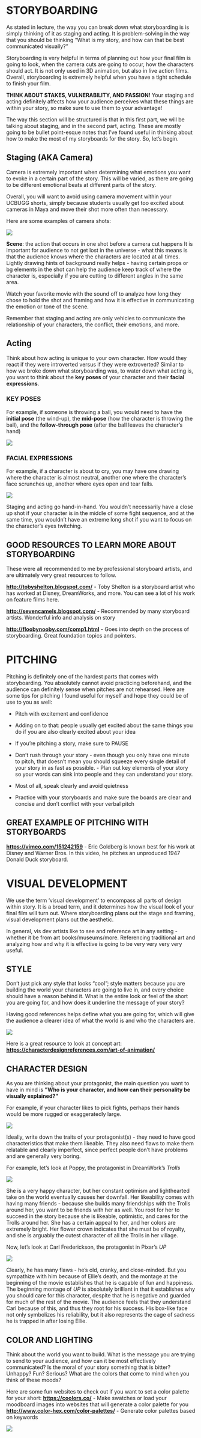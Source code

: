 # STORYBOARDING

As stated in lecture, the way you can break down what storyboarding is is simply thinking of it as staging and acting. It is problem-solving in the way that you should be thinking “What is my story, and how can that be best communicated visually?”

Storyboarding is very helpful in terms of planning out how your final film is going to look, when the camera cuts are going to occur, how the characters should act. It is not only used in 3D animation, but also in live action films. Overall, storyboarding is extremely helpful when you have a tight schedule to finish your film.

**THINK ABOUT STAKES, VULNERABILITY, AND PASSION!** Your staging and acting definitely affects how your audience perceives what these things are within your story, so make sure to use them to your advantage!

The way this section will be structured is that in this first part, we will be talking about staging, and in the second part, acting. These are mostly going to be bullet point-esque notes that I’ve found useful in thinking about how to make the most of my storyboards for the story. So, let’s begin.

## Staging (AKA Camera)

Camera is extremely important when determining what emotions you want to evoke in a certain part of the story. This will be varied, as there are going to be different emotional beats at different parts of the story.

Overall, you will want to avoid using camera movement within your UCBUGG shorts, simply because students usually get too excited about cameras in Maya and move their shot more often than necessary.

Here are some examples of camera shots:

![](camshots.png)

**Scene**: the action that occurs in one shot before a camera cut happens
It is important for audience to not get lost in the universe - what this means is that the audience knows where the characters are located at all times. Lightly drawing hints of background really helps - having certain props or bg elements in the shot can help the audience keep track of where the character is, especially if you are cutting to different angles in the same area.

Watch your favorite movie with the sound off to analyze how long they chose to hold the shot and framing and how it is effective in communicating the emotion or tone of the scene.

Remember that staging and acting are only vehicles to communicate the relationship of your characters, the conflict, their emotions, and more.

## Acting

Think about how acting is unique to your own character. How would they react if they were introverted versus if they were extroverted?
Similar to how we broke down what storyboarding was, to water down what acting is, you want to think about the **key poses** of your character and their **facial expressions**.

### KEY POSES

For example, if someone is throwing a ball, you would need to have the **initial pose** (the wind-up), the **mid-pose** (how the character is throwing the ball), and the **follow-through pose** (after the ball leaves the character’s hand)

![](ball.png)

### FACIAL EXPRESSIONS

For example, if a character is about to cry, you may have one drawing where the character is almost neutral, another one where the character’s face scrunches up, another where eyes open and tear falls.

![](as-lab-crying.png)

Staging and acting go hand-in-hand. You wouldn’t necessarily have a close up shot if your character is in the middle of some fight sequence, and at the same time, you wouldn’t have an extreme long shot if you want to focus on the character’s eyes twitching.

## GOOD RESOURCES TO LEARN MORE ABOUT STORYBOARDING

These were all recommended to me by professional storyboard artists, and are ultimately very great resources to follow.

**http://tobyshelton.blogspot.com/** - Toby Shelton is a storyboard artist who has worked at Disney, DreamWorks, and more. You can see a lot of his work on feature films here.

**http://sevencamels.blogspot.com/** - Recommended by many storyboard artists. Wonderful info and analysis on story

**http://floobynooby.com/comp1.html** - Goes into depth on the process of storyboarding. Great foundation topics and pointers.

# PITCHING

Pitching is definitely one of the hardest parts that comes with storyboarding. You absolutely cannot avoid practicing beforehand, and the audience can definitely sense when pitches are not rehearsed. Here are some tips for pitching I found useful for myself and hope they could be of use to you as well:

- Pitch with excitement and confidence
- Adding on to that: people usually get excited about the same things you do if you are also clearly excited about your idea

- If you’re pitching a story, make sure to PAUSE
- Don’t rush through your story - even though you only have one minute to pitch, that doesn’t mean you should squeeze every single detail of your story in as fast as possible. - Plan out key elements of your story so your words can sink into people and they can understand your story.
- Most of all, speak clearly and avoid quietness
- Practice with your storyboards and make sure the boards are clear and concise and don’t conflict with your verbal pitch

## GREAT EXAMPLE OF PITCHING WITH STORYBOARDS

**https://vimeo.com/151242159** - Eric Goldberg is known best for his work at Disney and Warner Bros. In this video, he pitches an unproduced 1947 Donald Duck storyboard.

# VISUAL DEVELOPMENT

We use the term ‘visual development’ to encompass all parts of design within story. It is a broad term, and it determines how the visual look of your final film will turn out. Where storyboarding plans out the stage and framing, visual development plans out the aesthetic.

In general, vis dev artists like to see and reference art in any setting - whether it be from art books/museums/more. Referencing traditional art and analyzing how and why it is effective is going to be very very very very useful.

## STYLE

Don’t just pick any style that looks “cool”; style matters because you are building the world your characters are going to live in, and every choice should have a reason behind it. What is the entire look or feel of the short you are going for, and how does it underline the message of your story?

Having good references helps define what you are going for, which will give the audience a clearer idea of what the world is and who the characters are.

![](concept.png)

Here is a great resource to look at concept art:
**https://characterdesignreferences.com/art-of-animation/**

## CHARACTER DESIGN

As you are thinking about your protagonist, the main question you want to have in mind is **"Who is your character, and how can their personality be visually explained?"**

For example, if your character likes to pick fights, perhaps their hands would be more rugged or exaggeratedly large.

![](char.png)

Ideally, write down the traits of your protagonist(s) - they need to have good characteristics that make them likeable. They also need flaws to make them relatable and clearly imperfect, since perfect people don’t have problems and are generally very boring.

For example, let’s look at Poppy, the protagonist in DreamWork’s _Trolls_

![](Poppy-1.png)

She is a very happy character, but her constant optimism and lighthearted take on the world eventually causes her downfall. Her likeability comes with having many friends - because she builds many friendships with the Trolls around her, you want to be friends with her as well. You root for her to succeed in the story because she is likeable, optimistic, and cares for the Trolls around her. She has a certain appeal to her, and her colors are extremely bright. Her flower crown indicates that she must be of royalty, and she is arguably the cutest character of all the Trolls in her village.

Now, let’s look at Carl Frederickson, the protagonist in Pixar’s _UP_

![](carl.png)

Clearly, he has many flaws - he’s old, cranky, and close-minded. But you sympathize with him because of Ellie’s death, and the montage at the beginning of the movie establishes that he is capable of fun and happiness. The beginning montage of _UP_ is absolutely brilliant in that it establishes why you should care for this character, despite that he is negative and guarded for much of the rest of the movie. The audience feels that they understand Carl because of this, and thus they root for his success. His box-like face not only symbolizes his reliability, but it also represents the cage of sadness he is trapped in after losing Ellie.

## COLOR AND LIGHTING

Think about the world you want to build. What is the message you are trying to send to your audience, and how can it be most effectively communicated? Is the moral of your story something that is bitter? Unhappy? Fun? Serious? What are the colors that come to mind when you think of these moods?

Here are some fun websites to check out if you want to set a color palette for your short:
**https://coolors.co/** - Make swatches or load your moodboard images into websites that will generate a color palette for you
**http://www.color-hex.com/color-palettes/** - Generate color palettes based on keywords

![](palette.png)
